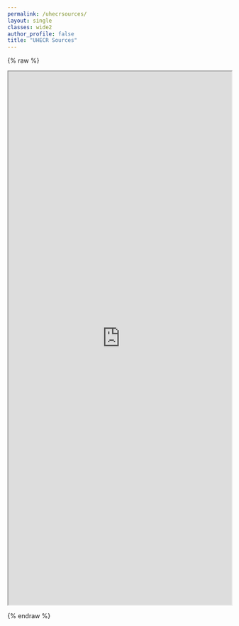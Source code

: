 ```yaml
---
permalink: /uhecrsources/
layout: single
classes: wide2
author_profile: false
title: "UHECR Sources"
---
```

<!-- - Infromation on TDE will added soon -->


{% raw %}
<iframe
  src="https://plotkopavlo.github.io/UHECRSources/notebooks/index.html?path=TDE.ipynb"
  width="100%"
  height="1200px"
></iframe>

{% endraw %}
